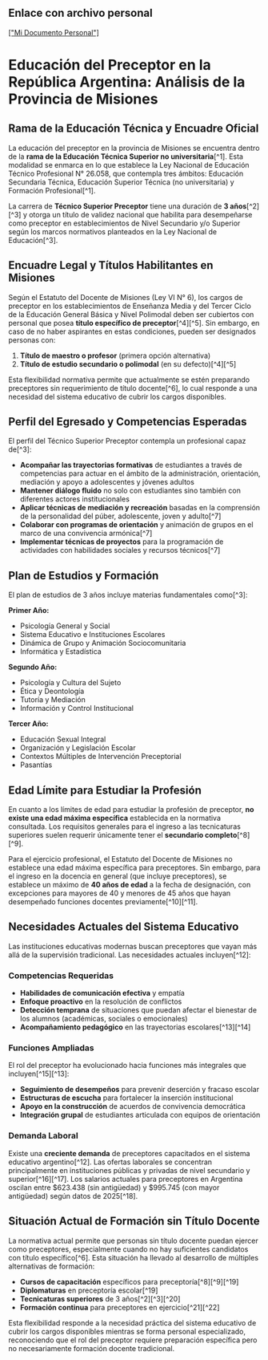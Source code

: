 ## Enlace con archivo personal
[["Mi Documento Personal"]](https://docs.google.com/document/d/1wRt4kvtGmQbJ_x48vrqbOP4Mt4nUyg1_T0sY1lLu5Cc/edit?usp=sharing)

# Educación del Preceptor en la República Argentina: Análisis de la Provincia de Misiones

## Rama de la Educación Técnica y Encuadre Oficial

La educación del preceptor en la provincia de Misiones se encuentra dentro de la **rama de la Educación Técnica Superior no universitaria**[^1]. Esta modalidad se enmarca en lo que establece la Ley Nacional de Educación Técnico Profesional N° 26.058, que contempla tres ámbitos: Educación Secundaria Técnica, Educación Superior Técnica (no universitaria) y Formación Profesional[^1].

La carrera de **Técnico Superior Preceptor** tiene una duración de **3 años**[^2][^3] y otorga un título de validez nacional que habilita para desempeñarse como preceptor en establecimientos de Nivel Secundario y/o Superior según los marcos normativos planteados en la Ley Nacional de Educación[^3].

## Encuadre Legal y Títulos Habilitantes en Misiones

Según el Estatuto del Docente de Misiones (Ley VI N° 6), los cargos de preceptor en los establecimientos de Enseñanza Media y del Tercer Ciclo de la Educación General Básica y Nivel Polimodal deben ser cubiertos con personal que posea **título específico de preceptor**[^4][^5]. Sin embargo, en caso de no haber aspirantes en estas condiciones, pueden ser designados personas con:

1. **Título de maestro o profesor** (primera opción alternativa)
2. **Título de estudio secundario o polimodal** (en su defecto)[^4][^5]

Esta flexibilidad normativa permite que actualmente se estén preparando preceptores sin requerimiento de título docente[^6], lo cual responde a una necesidad del sistema educativo de cubrir los cargos disponibles.

## Perfil del Egresado y Competencias Esperadas

El perfil del Técnico Superior Preceptor contempla un profesional capaz de[^3]:

- **Acompañar las trayectorias formativas** de estudiantes a través de competencias para actuar en el ámbito de la administración, orientación, mediación y apoyo a adolescentes y jóvenes adultos
- **Mantener diálogo fluido** no solo con estudiantes sino también con diferentes actores institucionales
- **Aplicar técnicas de mediación y recreación** basadas en la comprensión de la personalidad del púber, adolescente, joven y adulto[^7]
- **Colaborar con programas de orientación** y animación de grupos en el marco de una convivencia armónica[^7]
- **Implementar técnicas de proyectos** para la programación de actividades con habilidades sociales y recursos técnicos[^7]


## Plan de Estudios y Formación

El plan de estudios de 3 años incluye materias fundamentales como[^3]:

**Primer Año:**

- Psicología General y Social
- Sistema Educativo e Instituciones Escolares
- Dinámica de Grupo y Animación Sociocomunitaria
- Informática y Estadística

**Segundo Año:**

- Psicología y Cultura del Sujeto
- Ética y Deontología
- Tutoría y Mediación
- Información y Control Institucional

**Tercer Año:**

- Educación Sexual Integral
- Organización y Legislación Escolar
- Contextos Múltiples de Intervención Preceptorial
- Pasantías


## Edad Límite para Estudiar la Profesión

En cuanto a los límites de edad para estudiar la profesión de preceptor, **no existe una edad máxima específica** establecida en la normativa consultada. Los requisitos generales para el ingreso a las tecnicaturas superiores suelen requerir únicamente tener el **secundario completo**[^8][^9].

Para el ejercicio profesional, el Estatuto del Docente de Misiones no establece una edad máxima específica para preceptores. Sin embargo, para el ingreso en la docencia en general (que incluye preceptores), se establece un máximo de **40 años de edad** a la fecha de designación, con excepciones para mayores de 40 y menores de 45 años que hayan desempeñado funciones docentes previamente[^10][^11].

## Necesidades Actuales del Sistema Educativo

Las instituciones educativas modernas buscan preceptores que vayan más allá de la supervisión tradicional. Las necesidades actuales incluyen[^12]:

### Competencias Requeridas

- **Habilidades de comunicación efectiva** y empatía
- **Enfoque proactivo** en la resolución de conflictos
- **Detección temprana** de situaciones que puedan afectar el bienestar de los alumnos (académicas, sociales o emocionales)
- **Acompañamiento pedagógico** en las trayectorias escolares[^13][^14]


### Funciones Ampliadas

El rol del preceptor ha evolucionado hacia funciones más integrales que incluyen[^15][^13]:

- **Seguimiento de desempeños** para prevenir deserción y fracaso escolar
- **Estructuras de escucha** para fortalecer la inserción institucional
- **Apoyo en la construcción** de acuerdos de convivencia democrática
- **Integración grupal** de estudiantes articulada con equipos de orientación


### Demanda Laboral

Existe una **creciente demanda** de preceptores capacitados en el sistema educativo argentino[^12]. Las ofertas laborales se concentran principalmente en instituciones públicas y privadas de nivel secundario y superior[^16][^17]. Los salarios actuales para preceptores en Argentina oscilan entre \$623.438 (sin antigüedad) y \$995.745 (con mayor antigüedad) según datos de 2025[^18].

## Situación Actual de Formación sin Título Docente

La normativa actual permite que personas sin título docente puedan ejercer como preceptores, especialmente cuando no hay suficientes candidatos con título específico[^6]. Esta situación ha llevado al desarrollo de múltiples alternativas de formación:

- **Cursos de capacitación** específicos para preceptoría[^8][^9][^19]
- **Diplomaturas** en preceptoría escolar[^19]
- **Tecnicaturas superiores** de 3 años[^2][^3][^20]
- **Formación continua** para preceptores en ejercicio[^21][^22]

Esta flexibilidad responde a la necesidad práctica del sistema educativo de cubrir los cargos disponibles mientras se forma personal especializado, reconociendo que el rol del preceptor requiere preparación específica pero no necesariamente formación docente tradicional.

